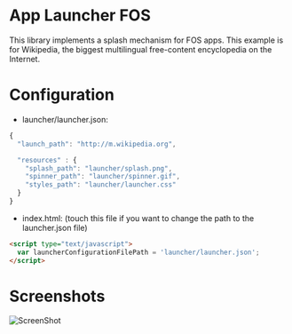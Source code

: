 App Launcher FOS
======

This library implements a splash mechanism for FOS apps. This example is for Wikipedia, the biggest multilingual free-content encyclopedia on the Internet.

Configuration
======

* launcher/launcher.json:

```js
{
  "launch_path": "http://m.wikipedia.org",

  "resources" : {
    "splash_path": "launcher/splash.png",
    "spinner_path": "launcher/spinner.gif",
    "styles_path": "launcher/launcher.css"
  }
}
```

* index.html: (touch this file if you want to change the path to the launcher.json file)

```html
<script type="text/javascript">
  var launcherConfigurationFilePath = 'launcher/launcher.json';
</script>
```

Screenshots
======
![ScreenShot](http://img14.imageshack.us/img14/6110/wikipediao.png)

